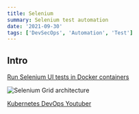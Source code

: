 ```yaml
---
title: Selenium
summary: Selenium test automation
date: '2021-09-30'
tags: ['DevSecOps', 'Automation', 'Test']
---
```


## Intro

[Run Selenium UI tests in Docker containers](https://medium.com/@HoussemDellai/run-selenium-ui-tests-in-docker-containers-f41ae2796b8d)

![Selenium Grid architecture
](https://i0.wp.com/blog.knoldus.com/wp-content/uploads/2020/03/grid.png?w=656&ssl=1)


[Kubernetes DevOps Youtuber](https://www.youtube.com/c/HoussemDellai/featured)